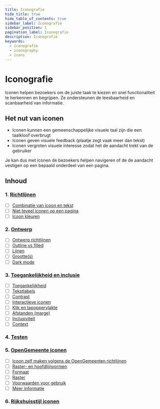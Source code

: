 ```yaml
---
title: Iconografie
hide_title: true
hide_table_of_contents: true
sidebar_label: Iconografie
sidebar_position: 1
pagination_label: Iconografie
description: Iconografie
keywords:
  - iconografie
  - iconography
  - icons
---
```


<!-- @license CC0-1.0 -->

# Iconografie

Iconen helpen bezoekers om de juiste taak te kiezen en snel functionaliteit te herkennen en begrijpen. Ze ondersteunen de leesbaarheid en scanbaarheid van informatie.

## Het nut van iconen

- Iconen kunnen een gemeenschappelijke visuele taal zijn die een taalkloof overbrugt
- Iconen geven visuele feedback (plaatje zegt vaak meer dan tekst)
- Iconen vergroten visuele interesse zodat het de aandacht trekt van de gebruiker

Je kan dus met iconen de bezoekers helpen navigeren of de de aandacht vestigen op een bepaald onderdeel van een pagina.

## Inhoud

### 1. [Richtlijnen](01-richtlijnen.md)

- [ ] [Combinatie van icoon en tekst](01-richtlijnen.md#icoon-en-tekst)
- [ ] [Niet teveel iconen op een pagina](01-richtlijnen.md#hoeveelheid-iconen)
- [ ] [Icoon kleuren](01-richtlijnen.md#kleur)

### 2. [Ontwerp](02-ontwerp.md)

- [ ] [Ontwerp richtlijnen](02-ontwerp.md#ontwerp-richtlijnen)
- [ ] [Outline vs filled](02-ontwerp.md#outline-filled)
- [ ] [Lijnen](02-ontwerp.md#lijnen)
- [ ] [Grootte(s)](02-ontwerp.md#grootte)
- [ ] [Dark mode](02-ontwerp.md#dark-mode)

### 3. [Toegankelijkheid en inclusie](03-toegankelijkheid-inclusie.md)

- [ ] [Toegankelijkheid](03-toegankelijkheid-inclusie.md#toegankelijkheid)
- [ ] [Tekstlabels](03-toegankelijkheid-inclusie.md#tekstlabels)
- [ ] [Contrast](03-toegankelijkheid-inclusie.md#contrast)
- [ ] [Interactieve iconen](03-toegankelijkheid-inclusie.md#interactieve-iconen)
- [ ] [Klik en tapoppervlakte](03-toegankelijkheid-inclusie.md#klik-tapoppervlakte)
- [ ] [Afstanden (marge)](03-toegankelijkheid-inclusie.md#marge)
- [ ] [Inclusiviteit](03-toegankelijkheid-inclusie.md#inclusiviteit)
- [ ] [Context](03-toegankelijkheid-inclusie.md#context)

### 4. [Testen](04-testen.md)

### 5. [OpenGemeente iconen](05-opengemeenten-iconen.md)

- [ ] [Icoon zelf maken volgens de OpenGemeenten richtlijnen](05-opengemeenten-iconen#icoon-maken)
- [ ] [Raster- en hoofdlijnvormen](05-opengemeenten-iconen#raster-hoofdlijnvormen)
- [ ] [Formaat](05-opengemeenten-iconen#formaat)
- [ ] [Raster](05-opengemeenten-iconen#raster)
- [ ] [Voorwaarden voor gebruik](05-opengemeenten-iconen#voorwaarden)
- [ ] [Meer informatie](05-opengemeenten-iconen#meer-informatie)

### 6. [Rijkshuisstijl iconen](06-rijkshuisstijl-iconen.md)
